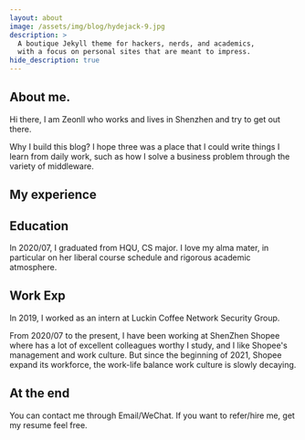 ```yaml
---
layout: about
image: /assets/img/blog/hydejack-9.jpg
description: >
  A boutique Jekyll theme for hackers, nerds, and academics,
  with a focus on personal sites that are meant to impress.
hide_description: true
---
```

## About me.
Hi there, I am Zeonll who works and lives in Shenzhen and try to get out there.

Why I build this blog?
I hope three was a place that I could write things I learn from daily work, such as how I solve a business problem through the variety of middleware.


## My experience

## Education
In 2020/07, I graduated from HQU, CS major. I love my alma mater, in particular on her liberal course schedule and rigorous academic atmosphere.

## Work Exp
In 2019, I worked as an intern at Luckin Coffee Network Security Group.

From 2020/07 to the present, I have been working at ShenZhen Shopee where has a lot of excellent colleagues worthy I study, and I like Shopee's management and work culture. But since the beginning of 2021, Shopee expand its workforce, the work-life balance work culture is slowly decaying.


## At the end
You can contact me through Email/WeChat. If you want to refer/hire me, get my resume feel free.